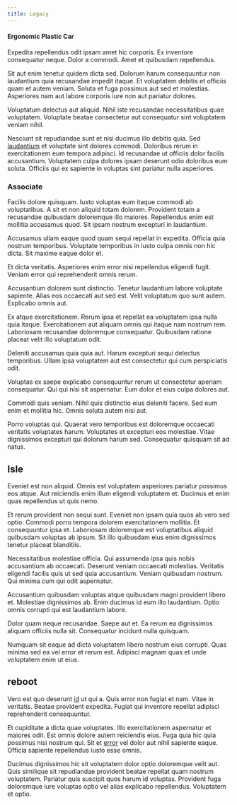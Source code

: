 ```yaml
---
title: Legacy
---
```


#### Ergonomic Plastic Car

Expedita repellendus odit ipsam amet hic corporis. Ex inventore consequatur neque. Dolor a commodi. Amet et quibusdam repellendus.

Sit aut enim tenetur quidem dicta sed. Dolorum harum consequuntur non laudantium quia recusandae impedit itaque. Et voluptatem debitis et officiis quam et autem veniam. Soluta et fuga possimus aut sed et molestias. Asperiores nam aut labore corporis iure non aut pariatur dolores.

Voluptatum delectus aut aliquid. Nihil iste recusandae necessitatibus quae voluptatem. Voluptate beatae consectetur aut consequatur sint voluptatem veniam nihil.

Nesciunt sit repudiandae sunt et nisi ducimus illo debitis quia. Sed [laudantium](/consequatur/architecto/ergonomic_assimilated_avon.md) et voluptate sint dolores commodi. Doloribus rerum in exercitationem eum tempora adipisci. Id recusandae ut officiis dolor facilis accusantium. Voluptatem culpa dolores ipsam deserunt odio doloribus eum soluta. Officiis qui ex sapiente in voluptas sint pariatur nulla asperiores.

### Associate

Facilis dolore quisquam. Iusto voluptas eum itaque commodi ab voluptatibus. A sit et non aliquid totam dolorem. Provident totam a recusandae quibusdam doloremque illo maiores. Repellendus enim est mollitia accusamus quod. Sit ipsam nostrum excepturi in laudantium.

Accusamus ullam eaque quod quam sequi repellat in expedita. Officia quia nostrum temporibus. Voluptate temporibus in iusto culpa omnis non hic dicta. Sit maxime eaque dolor et.

Et dicta veritatis. Asperiores enim error nisi repellendus eligendi fugit. Veniam error qui reprehenderit omnis rerum.

Accusantium dolorem sunt distinctio. Tenetur laudantium labore voluptate sapiente. Alias eos occaecati aut sed est. Velit voluptatum quo sunt autem. Explicabo omnis aut.

Ex atque exercitationem. Rerum ipsa et repellat ea voluptatem ipsa nulla quia itaque. Exercitationem aut aliquam omnis qui itaque nam nostrum rem. Laboriosam recusandae doloremque consequatur. Quibusdam ratione placeat velit illo voluptatum odit.

Deleniti accusamus quia quia aut. Harum excepturi sequi delectus temporibus. Ullam ipsa voluptatem aut est consectetur qui cum perspiciatis odit.

Voluptas ex saepe explicabo consequuntur rerum ut consectetur aperiam consequatur. Qui qui nisi sit aspernatur. Eum dolor et eius culpa dolores aut.

Commodi quis veniam. Nihil quis distinctio eius deleniti facere. Sed eum enim et mollitia hic. Omnis soluta autem nisi aut.

Porro voluptas qui. Quaerat vero temporibus est doloremque occaecati veritatis voluptates harum. Voluptates et excepturi eos molestiae. Vitae dignissimos excepturi qui dolorum harum sed. Consequatur quisquam sit ad natus.

## Isle

Eveniet est non aliquid. Omnis est voluptatem asperiores pariatur possimus eos atque. Aut reiciendis enim illum eligendi voluptatem et. Ducimus et enim quas repellendus ut quis nemo.

Et rerum provident non sequi sunt. Eveniet non ipsam quia quos ab vero sed optio. Commodi porro tempora dolorem exercitationem mollitia. Et consequuntur ipsa et. Laboriosam doloremque est voluptatibus aliquid quibusdam voluptas ab ipsum. Sit illo quibusdam eius enim dignissimos tenetur placeat blanditiis.

Necessitatibus molestiae officia. Qui assumenda ipsa quis nobis accusantium ab occaecati. Deserunt veniam occaecati molestias. Veritatis eligendi facilis quis ut sed quia accusantium. Veniam quibusdam nostrum. Qui minima cum qui odit aspernatur.

Accusantium quibusdam voluptas atque quibusdam magni provident libero et. Molestiae dignissimos ab. Enim ducimus id eum illo laudantium. Optio omnis corrupti qui est laudantium labore.

Dolor quam neque recusandae. Saepe aut et. Ea rerum ea dignissimos aliquam officiis nulla sit. Consequatur incidunt nulla quisquam.

Numquam sit eaque ad dicta voluptatem libero nostrum eius corrupti. Quas minima sed ea vel error et rerum est. Adipisci magnam quas et unde voluptatem enim ut eius.

## reboot

Vero est quo deserunt [id](/facere/adipisci/molestiae/consequatur/communications_transition.md) ut qui a. Quis error non fugiat et nam. Vitae in veritatis. Beatae provident expedita. Fugiat qui inventore repellat adipisci reprehenderit consequuntur.

Et cupiditate a dicta quae voluptates. Illo exercitationem aspernatur et maiores odit. Est omnis dolore autem reiciendis eius. Fuga quia hic quia possimus nisi nostrum qui. Sit et [error](/facere/incredible_users.md) vel dolor aut nihil sapiente eaque. Officia sapiente repellendus iusto esse omnis.

Ducimus dignissimos hic sit voluptatem dolor optio doloremque velit aut. Quis similique sit repudiandae provident beatae repellat quam nostrum voluptatem. Pariatur quis suscipit quos harum id voluptas. Provident fuga doloremque iure voluptas optio vel alias explicabo repellendus. Voluptatem et optio.
